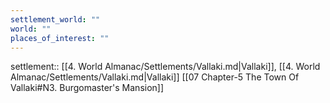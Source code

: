 ```yaml
---
settlement_world: ""
world: ""
places_of_interest: ""
---
```

settlement:: [[4. World Almanac/Settlements/Vallaki.md|Vallaki]], [[4. World Almanac/Settlements/Vallaki.md|Vallaki]]
[[07 Chapter-5 The Town Of Vallaki#N3. Burgomaster's Mansion]]